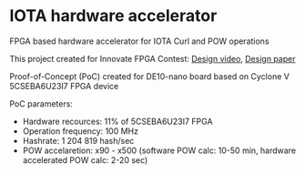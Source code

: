 # IOTA hardware accelerator
FPGA based hardware accelerator for IOTA Curl and POW operations

This project created for Innovate FPGA Contest:
[Design video](https://www.youtube.com/watch?v=JJRlwTJHBCg), 
[Design paper](http://innovatefpga.com/cgi-bin/innovate/teams.pl?Id=EM080)

Proof-of-Concept (PoC) created for DE10-nano board based on Cyclone V 5CSEBA6U23I7 FPGA device

PoC parameters:
- Hardware recources: 11% of 5CSEBA6U23I7 FPGA 
- Operation frequency: 100 MHz
- Hashrate: 1 204 819 hash/sec 
- POW accelaretion: x90 - x500 (software POW calc: 10-50 min, hardware accelerated POW calc: 2-20 sec)
